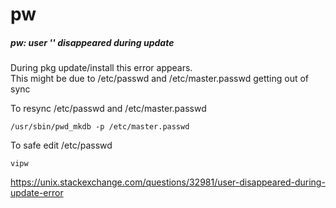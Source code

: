 # pw


##### pw: user '<username>' disappeared during update
During pkg update/install this error appears.  
This might be due to /etc/passwd and /etc/master.passwd getting out of sync

To resync /etc/passwd and /etc/master.passwd
```
/usr/sbin/pwd_mkdb -p /etc/master.passwd
```

To safe edit /etc/passwd
```
vipw
```

https://unix.stackexchange.com/questions/32981/user-disappeared-during-update-error